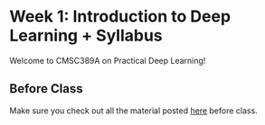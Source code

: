 Week 1: Introduction to Deep Learning + Syllabus
=

Welcome to CMSC389A on Practical Deep Learning!


Before Class
-

Make sure you check out all the material posted [here](before_class.md) before class.
